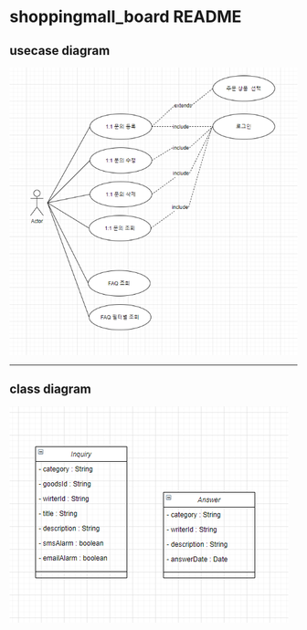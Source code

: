 # shoppingmall_board README


## usecase diagram
![usecase-diagram](./Readme_img/shoppingmall_board_usecasediagram.png)

<hr>

## class diagram
![class-diagram](./Readme_img/shoppingmall_board_classdiagrampng.png)